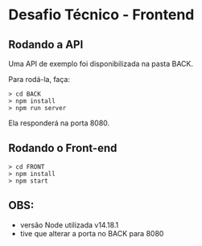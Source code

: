 # Desafio Técnico - Frontend

## Rodando a API

Uma API de exemplo foi disponibilizada na pasta BACK.

Para rodá-la, faça:

```console
> cd BACK
> npm install
> npm run server
```

Ela responderá na porta 8080.

## Rodando o Front-end

```console
> cd FRONT
> npm install
> npm start
```

## OBS: 
- versão Node utilizada v14.18.1
- tive que alterar a porta no BACK para 8080
